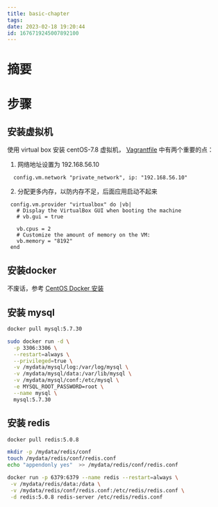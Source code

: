 ```yaml
---
title: basic-chapter
tags: 
date: 2023-02-18 19:20:44
id: 1676719245007892100
---
```

# 摘要

# 步骤

## 安装虚拟机

使用 virtual box 安装 centOS-7.8 虚拟机， [Vagrantfile](Vagrantfile) 中有两个重要的点：

1. 网络地址设置为 192.168.56.10

```
  config.vm.network "private_network", ip: "192.168.56.10"
```

2. 分配更多内存，以防内存不足，后面应用启动不起来

```
 config.vm.provider "virtualbox" do |vb|
   # Display the VirtualBox GUI when booting the machine
   # vb.gui = true
 
   vb.cpus = 2
   # Customize the amount of memory on the VM:
   vb.memory = "8192"
 end
```

## 安装docker

不废话，参考 [CentOS Docker 安装](https://www.runoob.com/docker/centos-docker-install.html) 

## 安装 mysql

```sh
docker pull mysql:5.7.30
```

```sh
sudo docker run -d \
  -p 3306:3306 \
  --restart=always \
  --privileged=true \
  -v /mydata/mysql/log:/var/log/mysql \
  -v /mydata/mysql/data:/var/lib/mysql \
  -v /mydata/mysql/conf:/etc/mysql \
  -e MYSQL_ROOT_PASSWORD=root \
  --name mysql \
  mysql:5.7.30
```

## 安装 redis

```sh
docker pull redis:5.0.8
```

```sh
mkdir -p /mydata/redis/conf
touch /mydata/redis/conf/redis.conf
echo "appendonly yes"  >> /mydata/redis/conf/redis.conf

docker run -p 6379:6379 --name redis --restart=always \
 -v /mydata/redis/data:/data \
 -v /mydata/redis/conf/redis.conf:/etc/redis/redis.conf \
 -d redis:5.0.8 redis-server /etc/redis/redis.conf
```













